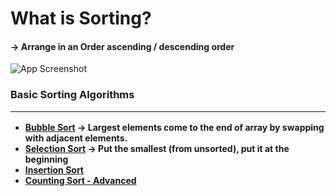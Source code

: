 # What is Sorting?
#### -> Arrange in an Order ascending / descending order
![App Screenshot](https://encrypted-tbn0.gstatic.com/images?q=tbn:ANd9GcTWQnX1Pjs2ZvoKcyd0DYx7foMz05jax_3paA&s)

### Basic Sorting Algorithms <hr>
- [<b>Bubble Sort]()
-> Largest elements come to the end of array by swapping with adjacent elements.
- [<b>Selection Sort]()
-> Put the smallest (from unsorted), put it at the beginning
- [Insertion Sort]()
- [Counting Sort - Advanced]()
